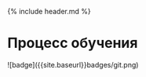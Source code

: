 {% include header.md %}

Процесс обучения
===
<span class="a">
![badge]({{site.baseurl}}badges/git.png)
</span>